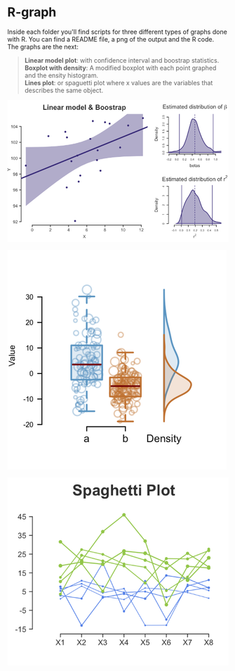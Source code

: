 # R-graph  
Inside each folder you'll find scripts for three different types of graphs done with R. You can find a README file, a png of the output and the R code.  
The graphs are the next:  
> **Linear model plot**: with confidence interval and boostrap statistics.  
> **Boxplot with density**: A modified boxplot with each point graphed and the ensity histogram.  
> **Lines plot**: or spaguetti plot where x values are the variables that describes the same object.  
  
  
[![](R-Boostrap-for-a-linear-model/lm_boostrap.png)](https://github.com/rcruces/R-graph/R-Boostrap-for-a-linear-model)  

[![](R-Boxplot-with-points-Density/Rplot-box-pts.png)](https://github.com/rcruces/R-graph/R-Boxplot-with-points-Density)  

[![](R-spaghetti_plot/R-spaghetti_plot.png)](https://github.com/rcruces/R-graph/R-spaghetti_plot)

